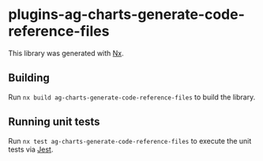 # plugins-ag-charts-generate-code-reference-files

This library was generated with [Nx](https://nx.dev).

## Building

Run `nx build ag-charts-generate-code-reference-files` to build the library.

## Running unit tests

Run `nx test ag-charts-generate-code-reference-files` to execute the unit tests via [Jest](https://jestjs.io).
